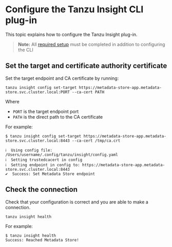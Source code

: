 # Configure the Tanzu Insight CLI plug-in

This topic explains how to configure the Tanzu Insight plug-in.

> **Note:** All [required setup](cli-overview.md) must be completed in addition to configuring the CLI


## <a id='set-tar-cert'></a>Set the target and certificate authority certificate

Set the target endpoint and CA certificate by running:

```console
tanzu insight config set-target https://metadata-store-app.metadata-store.svc.cluster.local:PORT --ca-cert PATH
```
Where

- `PORT` is the target endpoint port
- `PATH` is the direct path to the CA certificate

For example:

```console
$ tanzu insight config set-target https://metadata-store-app.metadata-store.svc.cluster.local:8443 --ca-cert /tmp/ca.crt

ℹ  Using config file: /Users/username/.config/tanzu/insight/config.yaml
ℹ  Setting trustedcacert in config
ℹ  Setting endpoint in config to: https://metadata-store-app.metadata-store.svc.cluster.local:8443
✔  Success: Set Metadata Store endpoint
```

## <a id='check-con'></a>Check the connection

Check that your configuration is correct and you are able to make a connection.

```console
tanzu insight health
```

For example:

```console
$ tanzu insight health
Success: Reached Metadata Store!
```
